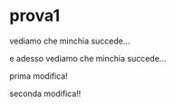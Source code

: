 # prova1

vediamo che minchia succede...

e adesso vediamo che minchia succede...

prima modifica!

seconda modifica!!
